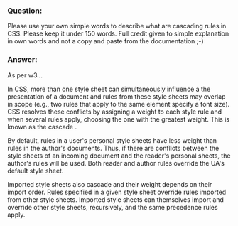 ### Question:

Please use your own simple words to describe what are cascading rules in CSS. Please keep it under 150 words. Full credit given to simple explanation in own words and not a copy and paste from the documentation ;-)

### Answer:


As per w3...

In CSS, more than one style sheet can simultaneously influence a the presentation of a document and rules from these style sheets may overlap in scope (e.g., two rules that apply to the same element specify a font size). CSS resolves these conflicts by assigning a weight to each style rule and when several rules apply, choosing the one with the greatest weight. This is known as the cascade .

By default, rules in a user's personal style sheets have less weight than rules in the author's documents. Thus, if there are conflicts between the style sheets of an incoming document and the reader's personal sheets, the author's rules will be used. Both reader and author rules override the UA's default style sheet.

Imported style sheets also cascade and their weight depends on their import order. Rules specified in a given style sheet override rules imported from other style sheets. Imported style sheets can themselves import and override other style sheets, recursively, and the same precedence rules apply.


